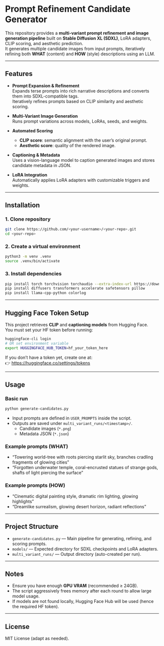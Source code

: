 # Prompt Refinement Candidate Generator

This repository provides a **multi-variant prompt refinement and image generation pipeline** built on **Stable Diffusion XL (SDXL)**, LoRA adapters, CLIP scoring, and aesthetic prediction.  
It generates multiple candidate images from input prompts, iteratively refining both **WHAT** (content) and **HOW** (style) descriptions using an LLM.  

---

## Features
- **Prompt Expansion & Refinement**  
  Expands terse prompts into rich narrative descriptions and converts them into SDXL-compatible tags.  
  Iteratively refines prompts based on CLIP similarity and aesthetic scoring.  

- **Multi-Variant Image Generation**  
  Runs prompt variations across models, LoRAs, seeds, and weights.  

- **Automated Scoring**  
  - **CLIP score**: semantic alignment with the user’s original prompt.  
  - **Aesthetic score**: quality of the rendered image.  

- **Captioning & Metadata**  
  Uses a vision-language model to caption generated images and stores candidate metadata in JSON.  

- **LoRA Integration**  
  Automatically applies LoRA adapters with customizable triggers and weights.  

---

## Installation

### 1. Clone repository
```bash
git clone https://github.com/<your-username>/<your-repo>.git
cd <your-repo>
```

### 2. Create a virtual environment
```bash
python3 -m venv .venv
source .venv/bin/activate
```

### 3. Install dependencies
```bash
pip install torch torchvision torchaudio --extra-index-url https://download.pytorch.org/whl/cu121
pip install diffusers transformers accelerate safetensors pillow
pip install llama-cpp-python colorlog
```

---

## Hugging Face Token Setup

This project retrieves **CLIP** and **captioning models** from Hugging Face.  
You must set your HF token before running:

```bash
huggingface-cli login
# OR set environment variable
export HUGGINGFACE_HUB_TOKEN=hf_your_token_here
```

If you don’t have a token yet, create one at:  
👉 https://huggingface.co/settings/tokens

---

## Usage

### Basic run
```bash
python generate-candidates.py
```

- Input prompts are defined in `USER_PROMPTS` inside the script.  
- Outputs are saved under `multi_variant_runs/<timestamp>/`.  
  - Candidate images (`*.png`)  
  - Metadata JSON (`*.json`)  

### Example prompts (WHAT)
- “Towering world-tree with roots piercing starlit sky, branches cradling fragments of glowing cities”  
- “Forgotten underwater temple, coral-encrusted statues of strange gods, shafts of light piercing the surface”  

### Example prompts (HOW)
- “Cinematic digital painting style, dramatic rim lighting, glowing highlights”  
- “Dreamlike surrealism, glowing desert horizon, radiant reflections”  

---

## Project Structure
- `generate-candidates.py` — Main pipeline for generating, refining, and scoring prompts.  
- `models/` — Expected directory for SDXL checkpoints and LoRA adapters.  
- `multi_variant_runs/` — Output directory (auto-created per run).  

---

## Notes
- Ensure you have enough **GPU VRAM** (recommended ≥ 24GB).  
- The script aggressively frees memory after each round to allow large model usage.  
- If models are not found locally, Hugging Face Hub will be used (hence the required HF token).  

---

## License
MIT License (adapt as needed).  
